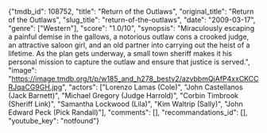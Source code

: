 {"tmdb_id": 108752, "title": "Return of the Outlaws", "original_title": "Return of the Outlaws", "slug_title": "return-of-the-outlaws", "date": "2009-03-17", "genre": ["Western"], "score": "1.0/10", "synopsis": "Miraculously escaping a painful demise in the gallows, a notorious outlaw cons a crooked judge, an attractive saloon girl, and an old partner into carrying out the heist of a lifetime. As the plan gets underway, a small town sheriff makes it his personal mission to capture the outlaw and ensure that justice is served.", "image": "https://image.tmdb.org/t/p/w185_and_h278_bestv2/azvbbmQjAfP4xxCKCCRJqaCG9GH.jpg", "actors": ["Lorenzo Lamas (Cole)", "John Castellanos (Jack Barnett)", "Michael Gregory (Judge Harrold)", "Corbin Timbrook (Sheriff Link)", "Samantha Lockwood (Lila)", "Kim Waltrip (Sally)", "John Edward Peck (Pick Randall)"], "comments": [], "recommandations_id": [], "youtube_key": "notfound"}